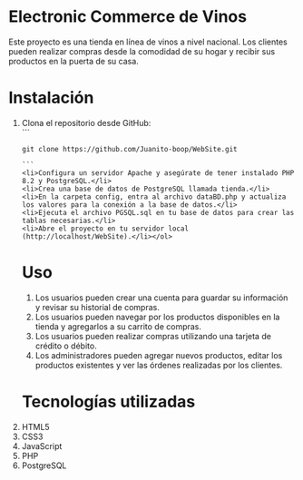 <h1>Electronic Commerce de Vinos</h1>

<p> Este proyecto es una tienda en línea de vinos a nivel nacional. Los clientes pueden realizar compras desde la comodidad de su hogar y recibir sus productos en la puerta de su casa.</p>

<h1>Instalación</h1>

<ol><li>Clona el repositorio desde GitHub:</li>
    ```
    
    git clone https://github.com/Juanito-boop/WebSite.git
    
    ```
    <li>Configura un servidor Apache y asegúrate de tener instalado PHP 8.2 y PostgreSQL.</li>
    <li>Crea una base de datos de PostgreSQL llamada tienda.</li>
    <li>En la carpeta config, entra al archivo dataBD.php y actualiza los valores para la conexión a la base de datos.</li>
    <li>Ejecuta el archivo PGSQL.sql en tu base de datos para crear las tablas necesarias.</li>
    <li>Abre el proyecto en tu servidor local (http://localhost/WebSite).</li></ol>

<h1>Uso</h1>

<ol><li>Los usuarios pueden crear una cuenta para guardar su información y revisar su historial de compras.</li>
    <li>Los usuarios pueden navegar por los productos disponibles en la tienda y agregarlos a su carrito de compras.</li>
    <li>Los usuarios pueden realizar compras utilizando una tarjeta de crédito o débito.</li>
    <li>Los administradores pueden agregar nuevos productos, editar los productos existentes y ver las órdenes realizadas por los clientes.</li></ol>

<h1>Tecnologías utilizadas</h1>

<li>HTML5</li>
<li>CSS3</li>
<li>JavaScript</li>
<li>PHP</li>
<li>PostgreSQL</li>
